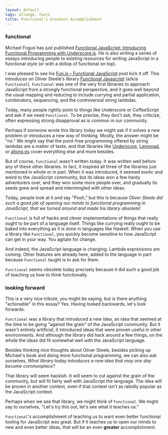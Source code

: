 ```yaml
---
layout: default
tags: allonge, funjs
title: Functional's Greatest Accomplishment
---
```


### functional

Michael Fogus has just published [Functional JavaScript: Introducing Functional Programming with Underscore.js][fju]. He is also writing a series of essays introducing people to existing resources for writing JavaScript in a functional style (or with a dollop of functional on top).

[fju]: http://www.amazon.com/gp/product/1449360726/ref=as_li_ss_tl?ie=UTF8&camp=1789&creative=390957&creativeASIN=1449360726&linkCode=as2&tag=raganwald001-20

I was pleased to see his [Fun.js – Functional JavaScript](http://blog.fogus.me/2013/05/29/fun-js-pt-1-functional-javascript/) post kick it off. This introduces on Oliver Steele's library [Functional Javascript][osfj] (a/k/a `Functional`). `Functional` was one of the very first libraries to approach JavaScript from a strongly functional perspective, and it goes well beyond the usual mapping and reducing to include currying and partial application, combinators, sequencing, and the controversial string lambdas.

[osfj]: http://osteele.com/sources/javascript/functional/

Today, many people rightly point to things like Underscore or CoffeeScript and ask if we need `Functional`. To be precise, they don't ask, they criticize, often expressing strong disapproval as is common in our community.

Perhaps if someone wrote this library today we might ask if it solves a new problem or introduces a new way of thinking. Mostly, the answer might be "no." We might say that the point-free programming offered by string lambdas are a matter of taste, and that libraries like [Underscore](http://underscorejs.org), [Lemonad](https://github.com/fogus/lemonad), or [allong.es](http://allong.es) cover everything else and more besides.

But of course, `Functional` wasn't written today. It was written well before any of these other libraries. In fact, it inspired all three of the libraries just mentioned in whole or in part. When it was introduced, it seemed exotic and weird to the JavaScript community, but its ideas won a few hardy adventurers over, and they won some more people over, and gradually its seeds grew and spread and intermingled with other ideas.

Today, people look at it and say "Pooh," but this is because *Oliver Steele did such a good job of opening our minds to functional programming in JavaScript, that we turned around and made his library obsolete*!

`Functional` is full of hacks and clever implementations of things that really ought to be part of a language itself. Things like currying really ought to be baked into everything as it is done in languages like Haskell. When you use a library like `Functional`, you quickly become sensitive to how JavaScript can get in your way. You agitate for change.

And indeed, the JavaScript language is changing. Lambda expressions are coming. Other features are already here, added to the language in part because `Functional` taught is to ask for them.

`Functional` seems obsolete today precisely because it did such a good job of teaching us how to think functionally.

### looking forward

This is a very nice tribute, you might be saying, but is there anything "actionable" in this essay? Yes. Having looked backwards, let's look forwards.

`Functional` was a library that introduced a new idea, an idea that seemed at the time to be going "against the grain" of the JavaScript community. But it wasn't entirely artificial, it introduced ideas that were proven useful in other environments. And although the library did hack around a few things, on the whole the ideas did fit somewhat well with the JavaScript language.

Besides thinking nice thoughts about Oliver Steele, besides picking up Michael's book and doing more functional programming, we can also ask ourselves, *What library today introduces a new idea that may one day become commonplace?*

That library will seem hackish. It will seem to cut against the grain of the community, but will fit fairly well with JavaScript the language. The idea will be proven in another context, even if that context isn't as rabidly popular as the JavaScript context.

Perhaps when we see that library, we might think of `Functional`. We might say to ourselves, "Let's try this out, let's see what it teaches us."

`Functional`'s accomplishment of teaching us to want even better functional tooling for JavaScript was great. But if it teaches us to open our minds to new and even better ideas, that will be an even **greater** accomplishment.